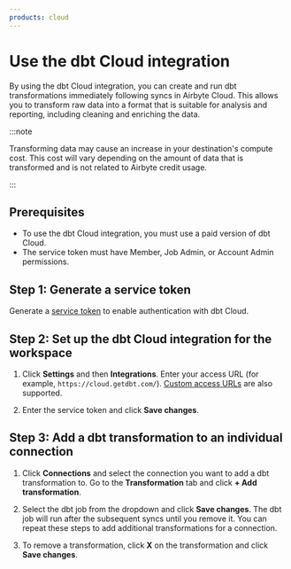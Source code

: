 ```yaml
---
products: cloud
---
```


# Use the dbt Cloud integration

By using the dbt Cloud integration, you can create and run dbt transformations immediately following syncs in Airbyte Cloud. This allows you to transform raw data into a format that is suitable for analysis and reporting, including cleaning and enriching the data.

:::note

Transforming data may cause an increase in your destination's compute cost. This cost will vary depending on the amount of data that is transformed and is not related to Airbyte credit usage.

:::

## Prerequisites
- To use the dbt Cloud integration, you must use a paid version of dbt Cloud.
- The service token must have Member, Job Admin, or Account Admin permissions.

## Step 1: Generate a service token

Generate a [service token](https://docs.getdbt.com/docs/dbt-cloud-apis/service-tokens#generate-service-account-tokens) to enable authentication with dbt Cloud.

## Step 2: Set up the dbt Cloud integration for the workspace

1. Click **Settings** and then **Integrations**. Enter your access URL (for example, `https://cloud.getdbt.com/`). [Custom access URLs](https://docs.getdbt.com/docs/cloud/about-cloud/access-regions-ip-addresses#accessing-your-account) are also supported.

2. Enter the service token and click **Save changes**.

## Step 3: Add a dbt transformation to an individual connection

1. Click **Connections** and select the connection you want to add a dbt transformation to. Go to the **Transformation** tab and click **+ Add transformation**. 

2. Select the dbt job from the dropdown and click **Save changes**. The dbt job will run after the subsequent syncs until you remove it. You can repeat these steps to add additional transformations for a connection.

3. To remove a transformation, click **X** on the transformation and click **Save changes**.
